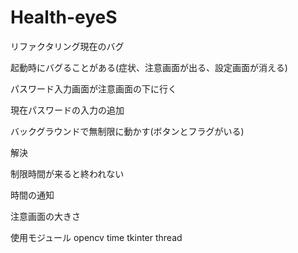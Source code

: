 # Health-eyeS
リファクタリング現在のバグ
<p>起動時にバグることがある(症状、注意画面が出る、設定画面が消える)</p>
<p>パスワード入力画面が注意画面の下に行く</p>
<p>現在パスワードの入力の追加</p>
<p>バックグラウンドで無制限に動かす(ボタンとフラグがいる)</p>

解決
<p>制限時間が来ると終われない</p>
<p>時間の通知</p>
<p>注意画面の大きさ</p>



使用モジュール
opencv
time
tkinter
thread